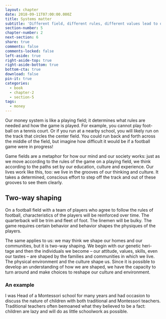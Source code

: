 ```yaml
---
layout: chapter
date: 2018-09-11T07:00:00.000Z
title: Systems matter
subtitle: 'Different field, different rules, different values lead to different outcomes'
section-number: 5
chapter-number: 2
next-section: 6
share: true
comments: false
comments-locked: false
left-aside: true
right-aside-top: true
right-aside-bottom: true
bottom-cta: true
download: false
pin-it: true
categories:
  - book
  - chapter-2
  - section-5
tags:
  - money
---
```

Our money system is like a playing field; it determines what rules are
needed and how the game is played. For example, you cannot play foot-
ball on a tennis court. Or if you run at a nearby school, you will likely
run on the track that circles the center field. You could run back and
forth across the middle of the field, but imagine how difficult it would
be if a football game were in progress!

Game fields are a metaphor for how our mind and our society
works: just as we move according to the rules of the game on a playing
field, we think according to the paths set by our education, culture and
experience. Our lives work like this, too: we live in the grooves of our
thinking and culture. It takes a determined, conscious effort to step off
the track and out of these grooves to see them clearly.

## Two-way shaping

On a football field with a team of players who agree to follow the rules
of football, characteristics of the players will be reinforced over time.
The quarterback will be trim and fleet of foot. The linemen will be bulky.
The game requires certain behavior and behavior shapes the physiques
of the players.

The same applies to us: we may think we shape our homes and our
communities, but it is two-way shaping. We begin with our genetic heri-
tage and then the individuals we become – our attitude, values, skills,
even our tastes – are shaped by the families and communities in which
we live. The physical environment and the culture shape us. Since it is
possible to develop an understanding of how we are shaped, we have
the capacity to turn around and make choices to reshape our culture
and environment.

### An example

I was Head of a Montessori school for many years and had occasion
to discuss the nature of children with both traditional and Montessori
teachers. Traditional teachers often bemoaned what they believed to
be a fact: children are lazy and will do as little schoolwork as possible.
